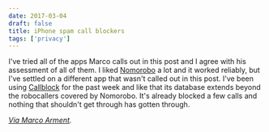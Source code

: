 ```yaml
---
date: 2017-03-04
draft: false
title: iPhone spam call blockers
tags: ['privacy']
---
```


I've tried all of the apps Marco calls out in this post and I agree with his assessment of all of them. I liked [Nomorobo](https://www.nomorobo.com) a lot and it worked reliably, but I've settled on a different app that wasn't called out in this post. I've been using [Callblock](https://callblockapp.com) for the past week and like that its database extends beyond the robocallers covered by Nomorobo. It's already blocked a few calls and nothing that shouldn't get through has gotten through.

_[Via Marco Arment](https://marco.org/2017/01/08/call-blockers)._<!-- excerpt -->
